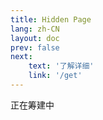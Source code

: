 ```yaml
---
title: Hidden Page
lang: zh-CN
layout: doc
prev: false
next:
    text: '了解详细'
    link: '/get'
---
```


正在筹建中